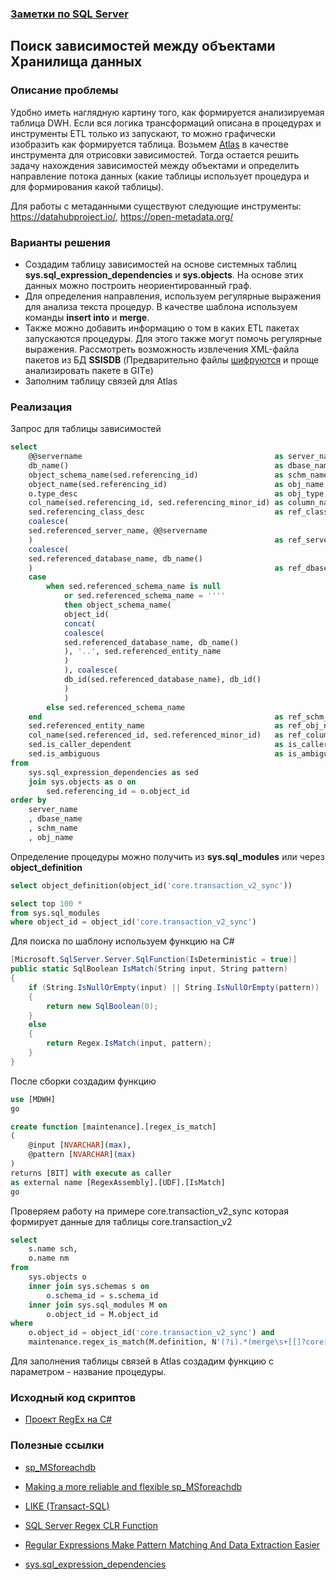 ### [Заметки по SQL Server](../SQLServer_note.md)  

## Поиск зависимостей между объектами Хранилища данных  

### Описание проблемы  

Удобно иметь наглядную картину того, как формируется анализируемая таблица DWH. Если вся логика трансформаций описана в процедурах и инструменты ETL только из запускают, то можно графически изобразить как формируется таблица. Возьмем [Atlas](https://atlas.apache.org/#/) в качестве инструмента для отрисовки зависимостей.  Тогда остается решить задачу нахождения зависимостей между объектами и определить направление потока данных (какие таблицы использует процедура и для формирования какой таблицы). 

Для работы с метаданными существуют следующие инструменты: https://datahubproject.io/, https://open-metadata.org/

### Варианты решения  

- Создадим таблицу зависимостей на основе системных таблиц **sys.sql_expression_dependencies** и **sys.objects**. На основе этих данных можно построить неориентированный граф.
- Для определения направления, используем регулярные выражения для анализа текста процедур. В качестве шаблона используем команды **insert into** и **merge**.  
- Также можно добавить информацию о том в каких ETL пакетах запускаются процедуры. Для этого также могут помочь регулярные выражения. Рассмотреть возможность извлечения XML-файла пакетов из БД **SSISDB** (Предварительно файлы [шифруются](https://ask.sqlservercentral.com/questions/100651/querying-ssisdb-text-search-in-the-packet-definiti.html#) и проще анализировать пакете в GITе) 
- Заполним таблицу связей для Atlas  

### Реализация  

Запрос для таблицы зависимостей

```sql
select
	@@servername										   as server_name,
	db_name()											   as dbase_name,
	object_schema_name(sed.referencing_id)				   as schm_name,
	object_name(sed.referencing_id)						   as obj_name,
	o.type_desc											   as obj_type,
	col_name(sed.referencing_id, sed.referencing_minor_id) as column_name,
	sed.referencing_class_desc							   as ref_class,
	coalesce(
	sed.referenced_server_name, @@servername
	)													   as ref_server_name,
	coalesce(
	sed.referenced_database_name, db_name()
	)													   as ref_dbase_name,
	case
		when sed.referenced_schema_name is null
			or sed.referenced_schema_name = ''''
			then object_schema_name(
			object_id(
			concat(
			coalesce(
			sed.referenced_database_name, db_name()
			), '..', sed.referenced_entity_name
			)
			), coalesce(
			db_id(sed.referenced_database_name), db_id()
			)
			)
		else sed.referenced_schema_name
	end													   as ref_schm_name,
	sed.referenced_entity_name							   as ref_obj_name,
	col_name(sed.referenced_id, sed.referenced_minor_id)   as ref_column_name,
	sed.is_caller_dependent								   as is_caller_dependent,
	sed.is_ambiguous									   as is_ambiguous
from
	sys.sql_expression_dependencies as sed
	join sys.objects as o on
		sed.referencing_id = o.object_id
order by
	server_name
	, dbase_name
	, schm_name
	, obj_name
```

Определение процедуры можно получить из **sys.sql_modules** или через **object_definition**

```sql
select object_definition(object_id('core.transaction_v2_sync'))

select top 100 *
from sys.sql_modules
where object_id = object_id('core.transaction_v2_sync')
```

Для поиска по шаблону используем функцию на C#

```c#
[Microsoft.SqlServer.Server.SqlFunction(IsDeterministic = true)]
public static SqlBoolean IsMatch(String input, String pattern)
{
	if (String.IsNullOrEmpty(input) || String.IsNullOrEmpty(pattern))
	{
		return new SqlBoolean(0);
	}
	else
	{
		return Regex.IsMatch(input, pattern);
	}
}
```

После сборки создадим функцию 

```sql
use [MDWH]
go

create function [maintenance].[regex_is_match]
(
	@input [NVARCHAR](max),
	@pattern [NVARCHAR](max)
)
returns [BIT] with execute as caller
as external name [RegexAssembly].[UDF].[IsMatch]
go
```

Проверяем работу на примере core.transaction_v2_sync которая формирует данные для таблицы core.transaction_v2

```sql
select
	s.name sch,
	o.name nm
from
	sys.objects o
	inner join sys.schemas s on
		o.schema_id = s.schema_id
	inner join sys.sql_modules M on
		o.object_id = M.object_id
where
	o.object_id = object_id('core.transaction_v2_sync') and
	maintenance.regex_is_match(M.definition, N'(?i).*(merge\s+[[]?core[]]?.[[]?transaction_v2[]]?|insert\s+into\s+[[]?core[]]?.[[]?transaction_v2[]]?).*') = 1
```

Для заполнения таблицы связей в Atlas создадим функцию с параметром - название процедуры. 

### Исходный код скриптов  

- [Проект RegEx на C#](./SqlRegex.7z)

### Полезные ссылки  
- [sp_MSforeachdb](https://www.mssqltips.com/sqlservertip/1414/run-same-command-on-all-sql-server-databases-without-cursors/)  

- [Making a more reliable and flexible sp_MSforeachdb](https://www.mssqltips.com/sqlservertip/2201/making-a-more-reliable-and-flexible-spmsforeachdb/)  

- [LIKE (Transact-SQL)](https://docs.microsoft.com/ru-ru/sql/t-sql/language-elements/like-transact-sql?view=sql-server-ver15)  

- [SQL Server Regex CLR Function](https://www.mssqltips.com/sqlservertip/6529/sql-server-regex-clr-function/)  

- [Regular Expressions Make Pattern Matching And Data Extraction Easier](https://docs.microsoft.com/en-us/archive/msdn-magazine/2007/february/sql-server-regular-expressions-for-efficient-sql-querying)  

- [sys.sql_expression_dependencies](https://docs.microsoft.com/ru-ru/sql/relational-databases/system-catalog-views/sys-sql-expression-dependencies-transact-sql?view=sql-server-ver15)  

